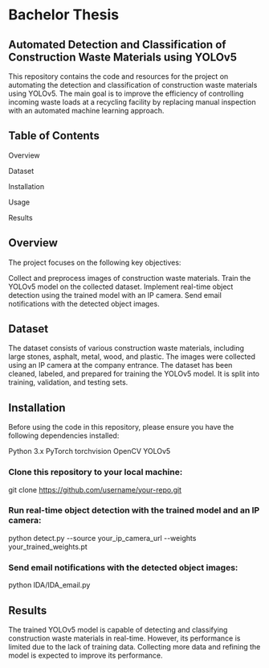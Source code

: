# Bachelor Thesis

## Automated Detection and Classification of Construction Waste Materials using YOLOv5

This repository contains the code and resources for the project on automating the detection and classification of construction waste materials using YOLOv5. The main goal is to improve the efficiency of controlling incoming waste loads at a recycling facility by replacing manual inspection with an automated machine learning approach.

## Table of Contents

Overview

Dataset

Installation

Usage

Results


## Overview
The project focuses on the following key objectives:

Collect and preprocess images of construction waste materials.
Train the YOLOv5 model on the collected dataset.
Implement real-time object detection using the trained model with an IP camera.
Send email notifications with the detected object images.

## Dataset
The dataset consists of various construction waste materials, including large stones, asphalt, metal, wood, and plastic. The images were collected using an IP camera at the company entrance. The dataset has been cleaned, labeled, and prepared for training the YOLOv5 model. It is split into training, validation, and testing sets.

## Installation
Before using the code in this repository, please ensure you have the following dependencies installed:

Python 3.x
PyTorch
torchvision
OpenCV
YOLOv5

### Clone this repository to your local machine:

git clone https://github.com/username/your-repo.git

### Run real-time object detection with the trained model and an IP camera:

python detect.py --source your_ip_camera_url --weights your_trained_weights.pt

### Send email notifications with the detected object images:

python IDA/IDA_email.py

## Results
The trained YOLOv5 model is capable of detecting and classifying construction waste materials in real-time. However, its performance is limited due to the lack of training data. Collecting more data and refining the model is expected to improve its performance.
